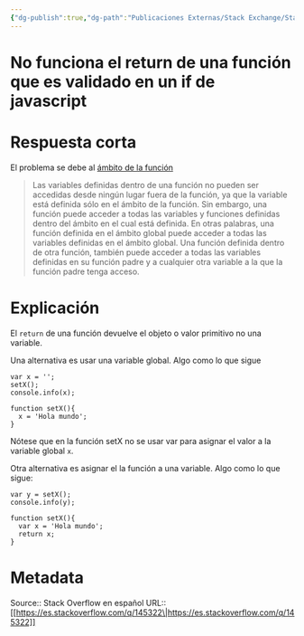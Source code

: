 ```yaml
---
{"dg-publish":true,"dg-path":"Publicaciones Externas/Stack Exchange/Stack Overflow en español/es.stackoverflow.com-145322.md","permalink":"/publicaciones-externas/stack-exchange/stack-overflow-en-espanol/es-stackoverflow-com-145322/","title":"No funciona el return de una función que es validado en un if de javascript","hide":true,"noteIcon":"\"0\"","created":"2024-04-03T12:49:10.727-06:00","updated":"2024-04-05T16:43:53.143-06:00"}
---
```


# No funciona el return de una función que es validado en un if de javascript

# Respuesta corta
El problema se debe al [ámbito de la función][1] 

> Las variables definidas dentro de una función no pueden ser accedidas desde ningún lugar fuera de la función, ya que la variable está definida sólo en el ámbito de la función. Sin embargo, una función puede acceder a todas las variables y funciones definidas dentro del ámbito en el cual está definida. En otras palabras, una función definida en el ámbito global puede acceder a todas las variables definidas en el ámbito global. Una función definida dentro de otra función, también puede acceder a todas las variables definidas en su función padre y a cualquier otra variable a la que la función padre tenga acceso.

# Explicación
El `return` de una función devuelve el objeto o valor primitivo no una variable.

Una alternativa es usar una variable global. Algo como lo que sigue

<!-- begin snippet: js hide: false console: true babel: false -->

<!-- language: lang-js -->

    var x = '';
    setX();
    console.info(x);

    function setX(){
      x = 'Hola mundo';
    }

<!-- end snippet -->

Nótese que en la función setX no se usar var para asignar el valor a la variable global `x`.

Otra alternativa es asignar el la función a una variable. Algo como lo que sigue:

<!-- begin snippet: js hide: false console: true babel: false -->

<!-- language: lang-js -->

    var y = setX();
    console.info(y);

    function setX(){
      var x = 'Hola mundo';
      return x;
    }

<!-- end snippet -->


  [1]: https://developer.mozilla.org/es/docs/Web/JavaScript/Guide/Funciones#%C3%81mbito_de_una_Funci%C3%B3n

# Metadata
Source:: Stack Overflow en español
URL:: [[https://es.stackoverflow.com/q/145322\|https://es.stackoverflow.com/q/145322]]

